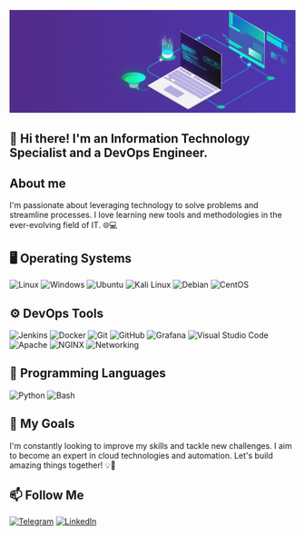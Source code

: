 ![Header](https://github.com/ATwoit/ATwoit/blob/main/assets/header_gif.gif)

## 👋 Hi there! I'm an Information Technology Specialist and a DevOps Engineer.


## About me
I'm passionate about leveraging technology to solve problems and streamline processes. I love learning new tools and methodologies in the ever-evolving field of IT. 🌐💻

## 🖥️ Operating Systems
![Linux](https://img.shields.io/badge/-Linux-FCC624?style=for-the-badge&logo=Linux&logoColor=333333)
![Windows](https://img.shields.io/badge/-Windows-0078D6?style=for-the-badge&logo=Windows&logoColor=FEFEFE)
![Ubuntu](https://img.shields.io/badge/-Ubuntu-E95420?style=for-the-badge&logo=Ubuntu&logoColor=FEFEFE)
![Kali Linux](https://img.shields.io/badge/-Kali_Linux-557C94?style=for-the-badge&logo=Kali-Linux&logoColor=white)
![Debian](https://img.shields.io/badge/-Debian-A81D33?style=for-the-badge&logo=Debian&logoColor=white)
![CentOS](https://img.shields.io/badge/-CentOS-262577?style=for-the-badge&logo=CentOS&logoColor=white)

## ⚙️ DevOps Tools
![Jenkins](https://img.shields.io/badge/-Jenkins-D24939?style=for-the-badge&logo=Jenkins&logoColor=FEFEFE)
![Docker](https://img.shields.io/badge/-Docker-2496ED?style=for-the-badge&logo=Docker&logoColor=FEFEFE)
![Git](https://img.shields.io/badge/-Git-E95437?style=for-the-badge&logo=Git&logoColor=FEFEFE)
![GitHub](https://img.shields.io/badge/-GitHub-2A3B83?style=for-the-badge&logo=GitHub&logoColor=080808)
![Grafana](https://img.shields.io/badge/-Grafana-F46800?style=for-the-badge&logo=Grafana&logoColor=FEFEFE)
![Visual Studio Code](https://img.shields.io/badge/-Visual_Studio_Code-007ACC?style=for-the-badge&logo=Visual-Studio-Code&logoColor=FEFEFE)
![Apache](https://img.shields.io/badge/-Apache-D22128?style=for-the-badge&logo=Apache&logoColor=FEFEFE)
![NGINX](https://img.shields.io/badge/-NGINX-009639?style=for-the-badge&logo=NGINX&logoColor=FEFEFE)
![Networking](https://img.shields.io/badge/-Networking-0078D6?style=for-the-badge&logo=Network-Manager&logoColor=FEFEFE)


## 🐍 Programming Languages
![Python](https://img.shields.io/badge/-Python-3776AB?style=for-the-badge&logo=Python&logoColor=FEFEFE)
![Bash](https://img.shields.io/badge/-Bash-4EAA25?style=for-the-badge&logo=GNU-Bash&logoColor=FEFEFE)


## 🚀 My Goals
I'm constantly looking to improve my skills and tackle new challenges. I aim to become an expert in cloud technologies and automation. Let's build amazing things together! 💡🤝

## 📫 Follow Me
[![Telegram](https://img.shields.io/badge/-Telegram-2CA5E0?style=for-the-badge&logo=telegram&logoColor=white)](https://t.me/Cavadov_S)
[![LinkedIn](https://img.shields.io/badge/-LinkedIn-0077B5?style=for-the-badge&logo=linkedin&logoColor=white)](https://www.linkedin.com/in/seyfulla-javadov-36206330a?lipi=urn%3Ali%3Apage%3Ad_flagship3_profile_view_base_contact_details%3BYuI6fODwTi%2BGgcPYIH4uaw%3D%3D)

